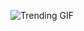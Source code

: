 
<!-- GIF_SECTION -->
![Trending GIF](https://media4.giphy.com/media/v1.Y2lkPThiYjIxNzcyYnUyeWZhNDd1MTh3dDk3OWl6ank1NjgwMnloZGt2YnhoY2Z2dTZ2bCZlcD12MV9naWZzX3NlYXJjaCZjdD1n/coxQHKASG60HrHtvkt/giphy.gif)
<!-- END_GIF_SECTION -->
